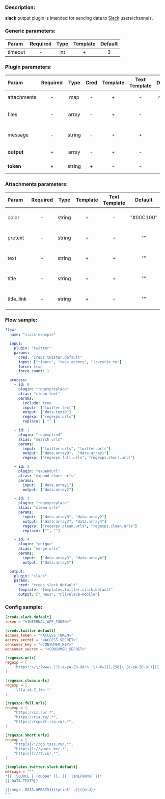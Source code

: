 ### Description:

**slack** output plugin is intended for sending data to [Slack](https://slack.com)  users/channels.


### Generic parameters:

| Param   | Required | Type | Template | Default |
|:--------|:--------:|:----:|:--------:|:-------:|
| timeout |    -     | int  |    +     |    3    |


### Plugin parameters:

| Param       | Required | Type   | Cred | Template | Text Template | Default | Example               | Description                                                                                                        |
|:------------|:--------:|:------:|:----:|:--------:|:-------------:|:-------:|:---------------------:|:-------------------------------------------------------------------------------------------------------------------|
| attachments | -        | map    | -    | +        | -             | map[]   | see example           | [Slack Message Attachments](https://api.slack.com/messaging/composing/layouts)                                     |
| files       | -        | array  | -    | +        | -             | ""      | ["data.array0"]       | List of [Datum](../../concept.md) fields with files paths.                                                         |
| message     | -        | string | -    | +        | +             | ""      | "{{ .DATA.TEXT0 }}"   | Message text.                                                                                                      |
| **output**  | +        | array  | -    | +        | -             | []      | ["news", "@livelace"] | List of channels/users.                                                                                            |
| **token**   | +        | string | +    | -        | -             | ""      | "xoxp-1-2-3"          | [Slack Internal App Token](https://slack.com/intl/en-ru/help/articles/215770388-Create-and-regenerate-API-tokens). |


### Attachments parameters:

| Param      | Required |  Type  | Template | Text Template |  Default  |          Example          | Description                                                                    |
|:-----------|:--------:|:------:|:--------:|:-------------:|:---------:|:-------------------------:|:-------------------------------------------------------------------------------|
| color      |    -     | string |    +     |       -       | "#00C100" |         "#E40303"         | [Slack Message Attachments](https://api.slack.com/messaging/composing/layouts) |
| pretext    |    -     | string |    +     |       +       |    ""     | "Pretext {{.TIMEFORMAT}}" | [Slack Message Attachments](https://api.slack.com/messaging/composing/layouts) |
| text       |    -     | string |    +     |       +       |    ""     |    "{{ .DATA.TEXT0 }}"    | [Slack Message Attachments](https://api.slack.com/messaging/composing/layouts) |
| title      |    -     | string |    +     |       +       |    ""     |    "Hello, {{.FLOW}}!"    | [Slack Message Attachments](https://api.slack.com/messaging/composing/layouts) |
| title_link |    -     | string |    +     |       -       |    ""     |   "https://example.com"   | [Slack Message Attachments](https://api.slack.com/messaging/composing/layouts) |

### Flow sample:

```yaml
flow:
  name: "slack-example"

  input:
    plugin: "twitter"
    params:
      cred: "creds.twitter.default"
      input: ["rianru", "tass_agency", "izvestia_ru"]
      force: true
      force_count: 1

  process:
    - id: 0
      plugin: "regexpreplace"
      alias: "clean text"
      params:
        include: true
        input:  ["twitter.text"]
        output: ["data.text0"]
        regexp: ["regexps.urls"]
        replace: [ "" ]

    - id: 1
      plugin: "regexpfind"
      alias: "search urls"
      params:
        input:  ["twitter.urls", "twitter.urls"]
        output: ["data.array0",  "data.array1"]
        regexp: ["regexps.full.urls", "regexps.short.urls"]

    - id: 2
      plugin: "expandurl"
      alias: "expand short urls"
      params:
        input:  ["data.array1"]
        output: ["data.array2"]

    - id: 3
      plugin: "regexpreplace"
      alias: "clean urls"
      params:
        input:  ["data.array0", "data.array2"]
        output: ["data.array3", "data.array4"]
        regexp: ["regexps.clean.urls", "regexps.clean.urls"]
        replace: ["", ""]

    - id: 4
      plugin: "unique"
      alias: "merge urls"
      params:
        input:  ["data.array3", "data.array4"]
        output: ["data.array5"]

  output:
    plugin: "slack"
    params:
      cred: "creds.slack.default"
      template: "templates.twitter.slack.default"
      output: ["_news", "@livelace-mobile"]
```

### Config sample:

```toml
[creds.slack.default]
token = "<INTERNAL_APP_TOKEN>"

[creds.twitter.default]
access_token = "<ACCESS_TOKEN>"
access_secret = "<ACCESS_SECRET>"
consumer_key = "<CONSUMER_KEY>"
consumer_secret = "<CONSUMER_SECRET>"

[regexps.urls]
regexp = [
    'https?:\/\/(www\.)?[-a-zA-Z0-9@:%._\+~#=]{1,256}\.[a-zA-Z0-9()]{1,6}\b([-a-zA-Z0-9()@:%_\+.~#?&//=]*)'
]

[regexps.clean.urls]
regexp = [
    '\?[a-zA-Z_]+=.*'
]

[regexps.full.urls]
regexp = [
    "https://iz.ru/.*",
    "https://ria.ru/.*",
    "https://rsport.ria.ru/.*",
]

[regexps.short.urls]
regexp = [
    "http[s]?://go.tass.ru/.*",
    "http[s]?://youtu.be/.*",
    "http[s]?://t.co/.*",
]

[templates.twitter.slack.default]
message = """
*{{ .SOURCE | ToUpper }}, {{ .TIMEFORMAT }}*
{{.DATA.TEXT0}}

{{range .DATA.ARRAY5}}{{printf .}}{{end}}
"""
```


